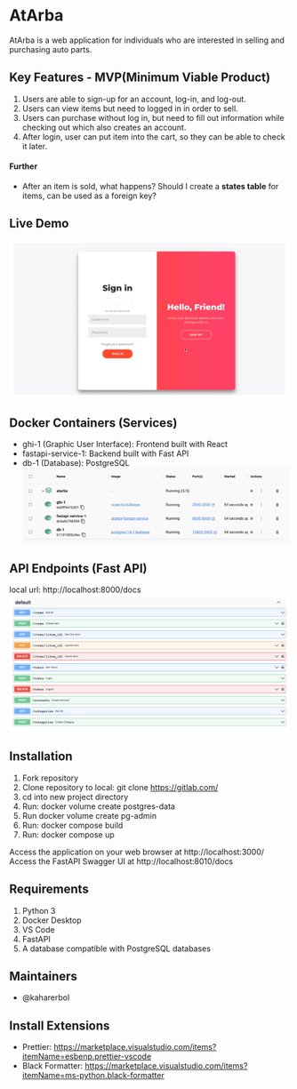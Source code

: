 # AtArba

AtArba is a web application for individuals who are interested in selling and purchasing auto parts.

## Key Features - MVP(Minimum Viable Product)

1. Users are able to sign-up for an account, log-in, and log-out.
2. Users can view items but need to logged in in order to sell.
3. Users can purchase without log in, but need to fill out information while checking out which also creates an account.
4. After login, user can put item into the cart, so they can be able to check it later.

#### Further
* After an item is sold, what happens? Should I create a **states table** for items, can be used
as a foreign key? 


## Live Demo
![Alt text](AtArba-MVP.gif)

##  Docker Containers (Services)
* ghi-1 (Graphic User Interface): Frontend built with React
* fastapi-service-1: Backend built with Fast API
* db-1 (Database): PostgreSQL
![Docker Containers](AtArba-Docker-Containers.png)



## API Endpoints (Fast API)
local url: http://localhost:8000/docs
![API](API-Endpoints.png)




## Installation

1. Fork repository
2. Clone repository to local: git clone https://gitlab.com/
3. cd into new project directory
4. Run: docker volume create postgres-data
5. Run docker volume create pg-admin
6. Run: docker compose build
7. Run: docker compose up

Access the application on your web browser at http://localhost:3000/
Access the FastAPI Swagger UI at http://localhost:8010/docs


## Requirements

1. Python 3
2. Docker Desktop
3. VS Code
4. FastAPI
5. A database compatible with PostgreSQL databases


## Maintainers
* @kaharerbol





## Install Extensions

* Prettier: <https://marketplace.visualstudio.com/items?itemName=esbenp.prettier-vscode>
* Black Formatter: <https://marketplace.visualstudio.com/items?itemName=ms-python.black-formatter>

